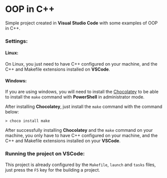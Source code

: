 # OOP in C++
Simple project created in **Visual Studio Code** with some examples of OOP in C++.

### Settings:
#### Linux:
On Linux, you just need to have C++ configured on your machine, and the C++ and Makefile extensions installed on **VSCode**.

#### Windows:
If you are using windows, you will need to install the [Chocolatey](https://chocolatey.org/install) to be able to install the `make` command with **PowerShell** in administrator mode.

After installing **Chocolatey**, just install the `make` command with the command below:
```
> choco install make
```

After successfully installing **Chocolatey** and the `make` command on your machine, you only have to have C++ configured on your machine, and the C++ and Makefile extensions installed on your **VSCode**.

### Running the project on VSCode:
This project is already configured by the `Makefile`, `launch` and `tasks` files, just press the `F5` key for the building a project.
